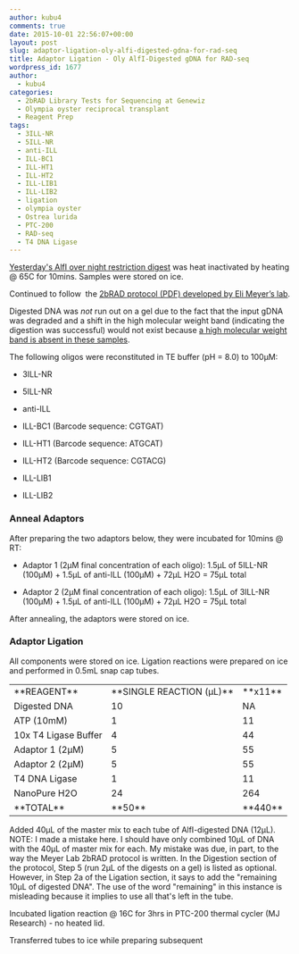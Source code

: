 ```yaml
---
author: kubu4
comments: true
date: 2015-10-01 22:56:07+00:00
layout: post
slug: adaptor-ligation-oly-alfi-digested-gdna-for-rad-seq
title: Adaptor Ligation - Oly AlfI-Digested gDNA for RAD-seq
wordpress_id: 1677
author:
  - kubu4
categories:
  - 2bRAD Library Tests for Sequencing at Genewiz
  - Olympia oyster reciprocal transplant
  - Reagent Prep
tags:
  - 3ILL-NR
  - 5ILL-NR
  - anti-ILL
  - ILL-BC1
  - ILL-HT1
  - ILL-HT2
  - ILL-LIB1
  - ILL-LIB2
  - ligation
  - olympia oyster
  - Ostrea lurida
  - PTC-200
  - RAD-seq
  - T4 DNA Ligase
---
```


[Yesterday's AlfI over night restriction digest](2015/09/30/restriction-digest-oly-gdna-for-rad-seq-walfi.html) was heat inactivated by heating @ 65C for 10mins. Samples were stored on ice.

Continued to follow  the [2bRAD protocol (PDF) developed by Eli Meyer’s lab](https://github.com/sr320/LabDocs/blob/master/protocols/External_Protocols/2bRAD_11Aug2015.pdf).

Digested DNA was _not_ run out on a gel due to the fact that the input gDNA was degraded and a shift in the high molecular weight band (indicating the digestion was successful) would not exist because [a high molecular weight band is absent in these samples](2015/09/17/agarose-gel-olympia-oyster-whole-body-gdna-integrity-check.html).

The following oligos were reconstituted in TE buffer (pH = 8.0) to 100μM:




    
  * 3ILL-NR

    
  * 5ILL-NR

    
  * anti-ILL

    
  * ILL-BC1 (Barcode sequence: CGTGAT)

    
  * ILL-HT1 (Barcode sequence: ATGCAT)

    
  * ILL-HT2 (Barcode sequence: CGTACG)

    
  * ILL-LIB1

    
  * ILL-LIB2





### Anneal Adaptors



After preparing the two adaptors below, they were incubated for 10mins @ RT:




    
  * Adaptor 1 (2μM final concentration of each oligo): 1.5μL of 5ILL-NR (100μM) + 1.5μL of anti-ILL (100μM) + 72μL H2O = 75μL total

    
  * Adaptor 2 (2μM final concentration of each oligo): 1.5μL of 3ILL-NR (100μM) + 1.5μL of anti-ILL (100μM) + 72μL H2O = 75μL total



After annealing, the adaptors were stored on ice.





### Adaptor Ligation



All components were stored on ice. Ligation reactions were prepared on ice and performed in 0.5mL snap cap tubes.

<table >
<tbody >
<tr >

<td >**REAGENT**
</td>

<td >**SINGLE REACTION (μL)**
</td>

<td >**x11**
</td>
</tr>
<tr >

<td >Digested DNA
</td>

<td >10
</td>

<td >NA
</td>
</tr>
<tr >

<td >ATP (10mM)
</td>

<td >1
</td>

<td >11
</td>
</tr>
<tr >

<td >10x T4 Ligase Buffer
</td>

<td >4
</td>

<td >44
</td>
</tr>
<tr >

<td >Adaptor 1 (2μM)
</td>

<td >5
</td>

<td >55
</td>
</tr>
<tr >

<td >Adaptor 2 (2μM)
</td>

<td >5
</td>

<td >55
</td>
</tr>
<tr >

<td >T4 DNA Ligase
</td>

<td >1
</td>

<td >11
</td>
</tr>
<tr >

<td >NanoPure H2O
</td>

<td >24
</td>

<td >264
</td>
</tr>
<tr >

<td >**TOTAL**
</td>

<td >**50**
</td>

<td >**440**
</td>
</tr>
</tbody>
</table>

Added 40μL of the master mix to each tube of AlfI-digested DNA (12μL). NOTE: I made a mistake here. I should have only combined 10μL of DNA with the 40μL of master mix for each. My mistake was due, in part, to the way the Meyer Lab 2bRAD protocol is written. In the Digestion section of the protocol, Step 5 (run 2μL of the digests on a gel) is listed as optional. However, in Step 2a of the Ligation section, it says to add the "remaining 10μL of digested DNA". The use of the word "remaining" in this instance is misleading because it implies to use all that's left in the tube.

Incubated ligation reaction @ 16C for 3hrs in PTC-200 thermal cycler (MJ Research) - no heated lid.

Transferred tubes to ice while preparing subsequent
